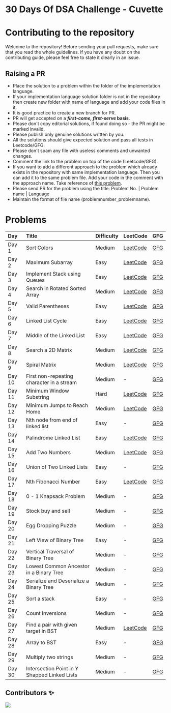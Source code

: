 # 30 Days Of DSA Challenge - Cuvette

# Contributing to the repository

Welcome to the repository! Before sending your pull requests, make sure that you read the whole guidelines. If you have any doubt on the contributing guide, please feel free to state it clearly in an issue.

## Raising a PR

- Place the solution to a problem within the folder of the implementation language.
- If your implementation language solution folder is not in the repository then create new folder with name of language and add your code files in it. 
-  It is good practice to create a new branch for PR.
- PR will get accepted on a **_first-come, first-serve_ basis**.
- Please don't copy editorial solutions, if found doing so - the PR might be marked invalid,
- Please publish only genuine solutions written by you.
- All the solutions should give expected solution and pass all tests in Leetcode/GFG.
- Please don't spam any file with useless comments and unwanted changes.
- Comment the link to the problem on top of the code (Leetcode/GFG).
- If you want to add a different approach to the problem which already exists in the repository with same implementation language. Then you can add it to the same problem file. Add your code in the comment with the approach name. Take reference of [this problem](Python/02_Maximum%20Subarray.py).
- Please send PR for the problem using the title: Problem No. | Problem name | Language
- Maintain the format of file name (problemnumber_problemname).


# Problems
| Day | Title | Difficulty | LeetCode | GFG
|:---|:---|:---|:---|:---|
| Day 1 | Sort Colors | Medium | [LeetCode](https://leetcode.com/problems/sort-colors/) | [GFG](https://practice.geeksforgeeks.org/problems/sort-an-array-of-0s-1s-and-2s4231/1)
| Day 2 | Maximum Subarray | Easy | [LeetCode](https://leetcode.com/problems/maximum-subarray/) | [GFG](https://practice.geeksforgeeks.org/problems/maximum-sub-array5443/1)
| Day 3 | Implement Stack using Queues | Easy | [LeetCode](https://leetcode.com/problems/implement-stack-using-queues/) | [GFG](https://practice.geeksforgeeks.org/problems/stack-using-two-queues/1)
| Day 4 | Search in Rotated Sorted Array | Medium | [LeetCode](https://leetcode.com/problems/search-in-rotated-sorted-array/) | [GFG](https://practice.geeksforgeeks.org/problems/search-in-a-rotated-array4618/1)
| Day 5 | Valid Parentheses | Easy | [LeetCode](https://leetcode.com/problems/valid-parentheses/) | [GFG](https://practice.geeksforgeeks.org/problems/parenthesis-checker2744/1)
| Day 6 | Linked List Cycle | Easy | [LeetCode](https://leetcode.com/problems/linked-list-cycle/) | [GFG](https://practice.geeksforgeeks.org/problems/detect-loop-in-linked-list/1)
| Day 7 | Middle of the Linked List | Easy | [LeetCode](https://leetcode.com/problems/middle-of-the-linked-list/) | [GFG](https://practice.geeksforgeeks.org/problems/finding-middle-element-in-a-linked-list/1)
| Day 8 | Search a 2D Matrix | Medium | [LeetCode](https://leetcode.com/problems/search-a-2d-matrix/) | [GFG](https://practice.geeksforgeeks.org/problems/search-in-a-matrix-1587115621/1)
| Day 9 | Spiral Matrix | Medium | [LeetCode](https://leetcode.com/problems/spiral-matrix/description/) | [GFG](https://practice.geeksforgeeks.org/problems/spirally-traversing-a-matrix-1587115621/1)
| Day 10 | First non-repeating character in a stream | Medium | - | [GFG](https://practice.geeksforgeeks.org/problems/first-non-repeating-character-in-a-stream1216/1)
| Day 11 | Minimum Window Substring | Hard | [LeetCode](https://leetcode.com/problems/minimum-window-substring/) | [GFG](https://practice.geeksforgeeks.org/problems/smallest-window-in-a-string-containing-all-the-characters-of-another-string-1587115621/1)
| Day 12 | Minimum Jumps to Reach Home | Medium | [LeetCode](https://leetcode.com/problems/minimum-jumps-to-reach-home/) | [GFG](https://practice.geeksforgeeks.org/problems/minimum-number-of-jumps-1587115620/1)
| Day 13 | Nth node from end of linked list | Easy | - | [GFG](https://practice.geeksforgeeks.org/problems/nth-node-from-end-of-linked-list/1)
| Day 14 | Palindrome Linked List | Easy | [LeetCode](https://leetcode.com/problems/palindrome-linked-list/description/) | [GFG](https://practice.geeksforgeeks.org/problems/check-if-linked-list-is-pallindrome/1)
| Day 15 | Add Two Numbers | Medium | [LeetCode](https://leetcode.com/problems/add-two-numbers/) | [GFG](https://practice.geeksforgeeks.org/problems/add-two-numbers-represented-by-linked-lists/1)
| Day 16 | Union of Two Linked Lists | Easy | - | [GFG](https://practice.geeksforgeeks.org/problems/union-of-two-linked-list/1)
| Day 17 | Nth Fibonacci Number | Easy | [LeetCode](https://leetcode.com/problems/fibonacci-number/) | [GFG](https://practice.geeksforgeeks.org/problems/nth-fibonacci-number1335/1)
| Day 18 | 0 - 1 Knapsack Problem | Medium | - | [GFG](https://practice.geeksforgeeks.org/problems/0-1-knapsack-problem0945/1)
| Day 19 | Stock buy and sell | Medium | - | [GFG](https://practice.geeksforgeeks.org/problems/stock-buy-and-sell-1587115621/1)
| Day 20 | Egg Dropping Puzzle | Medium | - | [GFG](https://practice.geeksforgeeks.org/problems/egg-dropping-puzzle-1587115620/1)
| Day 21 | Left View of Binary Tree | Easy | - | [GFG](https://practice.geeksforgeeks.org/problems/left-view-of-binary-tree/1)
| Day 22 | Vertical Traversal of Binary Tree | Medium | - | [GFG](https://practice.geeksforgeeks.org/problems/print-a-binary-tree-in-vertical-order/1)
| Day 23 | Lowest Common Ancestor in a Binary Tree | Medium | - | [GFG](https://practice.geeksforgeeks.org/problems/lowest-common-ancestor-in-a-binary-tree/1)
| Day 24 | Serialize and Deserialize a Binary Tree | Medium | - | [GFG](https://practice.geeksforgeeks.org/problems/serialize-and-deserialize-a-binary-tree/1)
| Day 25 | Sort a stack | Easy | - | [GFG](https://practice.geeksforgeeks.org/problems/sort-a-stack/1)
| Day 26 | Count Inversions | Medium | - | [GFG](https://practice.geeksforgeeks.org/problems/inversion-of-array-1587115620/1)
| Day 27 | Find a pair with given target in BST | Medium | [LeetCode](https://leetcode.com/problems/two-sum-iv-input-is-a-bst/) | [GFG](https://practice.geeksforgeeks.org/problems/find-a-pair-with-given-target-in-bst/1)
| Day 28 | Array to BST | Easy | - | [GFG](https://practice.geeksforgeeks.org/problems/array-to-bst4443/1)
| Day 29 | Multiply two strings | Medium | - | [GFG](https://practice.geeksforgeeks.org/problems/multiply-two-strings/1)
| Day 30 | Intersection Point in Y Shapped Linked Lists | Medium | - | [GFG](https://practice.geeksforgeeks.org/problems/intersection-point-in-y-shapped-linked-lists/1)

## Contributors ✨


<a href="https://github.com/Rushijaviya/30DaysOfDSAChallenge_cuvette/graphs/contributors">
  <img src="https://contrib.rocks/image?repo=Rushijaviya/30DaysOfDSAChallenge_cuvette" />
</a>
